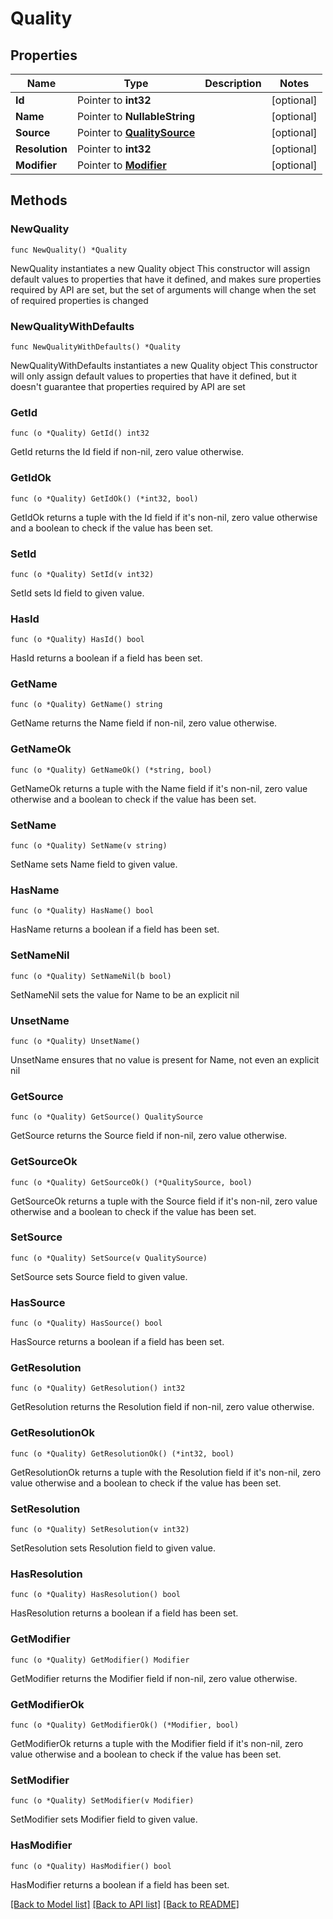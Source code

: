 # Quality

## Properties

Name | Type | Description | Notes
------------ | ------------- | ------------- | -------------
**Id** | Pointer to **int32** |  | [optional] 
**Name** | Pointer to **NullableString** |  | [optional] 
**Source** | Pointer to [**QualitySource**](QualitySource.md) |  | [optional] 
**Resolution** | Pointer to **int32** |  | [optional] 
**Modifier** | Pointer to [**Modifier**](Modifier.md) |  | [optional] 

## Methods

### NewQuality

`func NewQuality() *Quality`

NewQuality instantiates a new Quality object
This constructor will assign default values to properties that have it defined,
and makes sure properties required by API are set, but the set of arguments
will change when the set of required properties is changed

### NewQualityWithDefaults

`func NewQualityWithDefaults() *Quality`

NewQualityWithDefaults instantiates a new Quality object
This constructor will only assign default values to properties that have it defined,
but it doesn't guarantee that properties required by API are set

### GetId

`func (o *Quality) GetId() int32`

GetId returns the Id field if non-nil, zero value otherwise.

### GetIdOk

`func (o *Quality) GetIdOk() (*int32, bool)`

GetIdOk returns a tuple with the Id field if it's non-nil, zero value otherwise
and a boolean to check if the value has been set.

### SetId

`func (o *Quality) SetId(v int32)`

SetId sets Id field to given value.

### HasId

`func (o *Quality) HasId() bool`

HasId returns a boolean if a field has been set.

### GetName

`func (o *Quality) GetName() string`

GetName returns the Name field if non-nil, zero value otherwise.

### GetNameOk

`func (o *Quality) GetNameOk() (*string, bool)`

GetNameOk returns a tuple with the Name field if it's non-nil, zero value otherwise
and a boolean to check if the value has been set.

### SetName

`func (o *Quality) SetName(v string)`

SetName sets Name field to given value.

### HasName

`func (o *Quality) HasName() bool`

HasName returns a boolean if a field has been set.

### SetNameNil

`func (o *Quality) SetNameNil(b bool)`

 SetNameNil sets the value for Name to be an explicit nil

### UnsetName
`func (o *Quality) UnsetName()`

UnsetName ensures that no value is present for Name, not even an explicit nil
### GetSource

`func (o *Quality) GetSource() QualitySource`

GetSource returns the Source field if non-nil, zero value otherwise.

### GetSourceOk

`func (o *Quality) GetSourceOk() (*QualitySource, bool)`

GetSourceOk returns a tuple with the Source field if it's non-nil, zero value otherwise
and a boolean to check if the value has been set.

### SetSource

`func (o *Quality) SetSource(v QualitySource)`

SetSource sets Source field to given value.

### HasSource

`func (o *Quality) HasSource() bool`

HasSource returns a boolean if a field has been set.

### GetResolution

`func (o *Quality) GetResolution() int32`

GetResolution returns the Resolution field if non-nil, zero value otherwise.

### GetResolutionOk

`func (o *Quality) GetResolutionOk() (*int32, bool)`

GetResolutionOk returns a tuple with the Resolution field if it's non-nil, zero value otherwise
and a boolean to check if the value has been set.

### SetResolution

`func (o *Quality) SetResolution(v int32)`

SetResolution sets Resolution field to given value.

### HasResolution

`func (o *Quality) HasResolution() bool`

HasResolution returns a boolean if a field has been set.

### GetModifier

`func (o *Quality) GetModifier() Modifier`

GetModifier returns the Modifier field if non-nil, zero value otherwise.

### GetModifierOk

`func (o *Quality) GetModifierOk() (*Modifier, bool)`

GetModifierOk returns a tuple with the Modifier field if it's non-nil, zero value otherwise
and a boolean to check if the value has been set.

### SetModifier

`func (o *Quality) SetModifier(v Modifier)`

SetModifier sets Modifier field to given value.

### HasModifier

`func (o *Quality) HasModifier() bool`

HasModifier returns a boolean if a field has been set.


[[Back to Model list]](../README.md#documentation-for-models) [[Back to API list]](../README.md#documentation-for-api-endpoints) [[Back to README]](../README.md)


